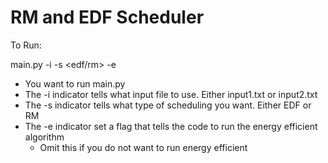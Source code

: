 # RM and EDF Scheduler

To Run:

main.py -i <inputfile> -s <edf/rm> -e

- You want to run main.py
- The -i indicator tells what input file to use. Either input1.txt or input2.txt
- The -s indicator tells what type of scheduling you want. Either EDF or RM
- The -e indicator set a flag that tells the code to run the energy efficient algorithm
    - Omit this if you do not want to run energy efficient

